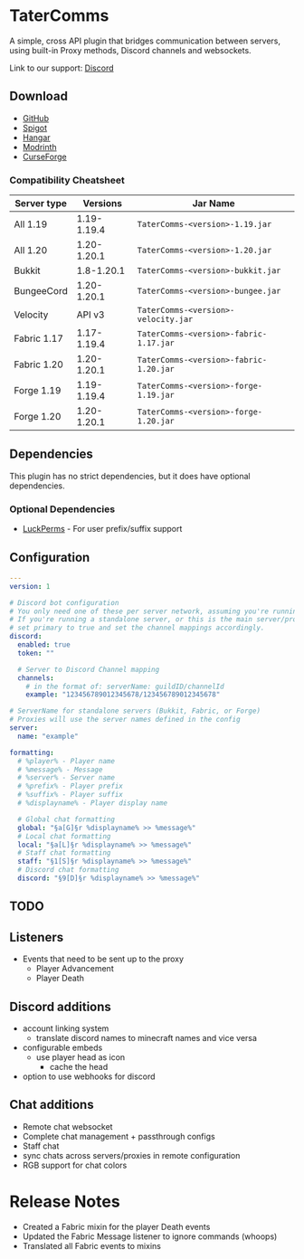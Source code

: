 # TaterComms

A simple, cross API plugin that bridges communication between servers, using built-in Proxy methods, Discord channels and websockets.

Link to our support: [Discord](https://discord.gg/NffvJd95tk)

## Download

- [GitHub](https://github.com/p0t4t0sandwich/TaterComms/releases)
- [Spigot](https://www.spigotmc.org/resources/tatercomms.110592/)
- [Hangar](https://hangar.papermc.io/p0t4t0sandwich/TaterComms)
- [Modrinth](https://modrinth.com/plugin/tatercomms)
- [CurseForge](https://www.curseforge.com/minecraft/mc-mods/tatercomms)

### Compatibility Cheatsheet

| Server type | Versions    | Jar Name                               |
|-------------|-------------|----------------------------------------|
| All 1.19    | 1.19-1.19.4 | `TaterComms-<version>-1.19.jar`        |
| All 1.20    | 1.20-1.20.1 | `TaterComms-<version>-1.20.jar`        |
| Bukkit      | 1.8-1.20.1  | `TaterComms-<version>-bukkit.jar`      |
| BungeeCord  | 1.20-1.20.1 | `TaterComms-<version>-bungee.jar`      |
| Velocity    | API v3      | `TaterComms-<version>-velocity.jar`    |
| Fabric 1.17 | 1.17-1.19.4 | `TaterComms-<version>-fabric-1.17.jar` |
| Fabric 1.20 | 1.20-1.20.1 | `TaterComms-<version>-fabric-1.20.jar` |
| Forge 1.19  | 1.19-1.19.4 | `TaterComms-<version>-forge-1.19.jar`  |
| Forge 1.20  | 1.20-1.20.1 | `TaterComms-<version>-forge-1.20.jar`  |

## Dependencies

This plugin has no strict dependencies, but it does have optional dependencies.

### Optional Dependencies

- [LuckPerms](https://luckperms.net/) - For user prefix/suffix support

## Configuration

```yaml
---
version: 1

# Discord bot configuration
# You only need one of these per server network, assuming you're running a primary proxy/websocket to handle chats
# If you're running a standalone server, or this is the main server/proxy in your network,
# set primary to true and set the channel mappings accordingly.
discord:
  enabled: true
  token: ""

  # Server to Discord Channel mapping
  channels:
    # in the format of: serverName: guildID/channelId
    example: "123456789012345678/123456789012345678"

# ServerName for standalone servers (Bukkit, Fabric, or Forge)
# Proxies will use the server names defined in the config
server:
  name: "example"

formatting:
  # %player% - Player name
  # %message% - Message
  # %server% - Server name
  # %prefix% - Player prefix
  # %suffix% - Player suffix
  # %displayname% - Player display name

  # Global chat formatting
  global: "§a[G]§r %displayname% >> %message%"
  # Local chat formatting
  local: "§a[L]§r %displayname% >> %message%"
  # Staff chat formatting
  staff: "§1[S]§r %displayname% >> %message%"
  # Discord chat formatting
  discord: "§9[D]§r %displayname% >> %message%"
```

## TODO

## Listeners
- Events that need to be sent up to the proxy
  - Player Advancement
  - Player Death

## Discord additions
- account linking system
  - translate discord names to minecraft names and vice versa
- configurable embeds
  - use player head as icon
    - cache the head
- option to use webhooks for discord

## Chat additions
- Remote chat websocket
- Complete chat management + passthrough configs
- Staff chat
- sync chats across servers/proxies in remote configuration
- RGB support for chat colors

# Release Notes

- Created a Fabric mixin for the player Death events
- Updated the Fabric Message listener to ignore commands (whoops)
- Translated all Fabric events to mixins
